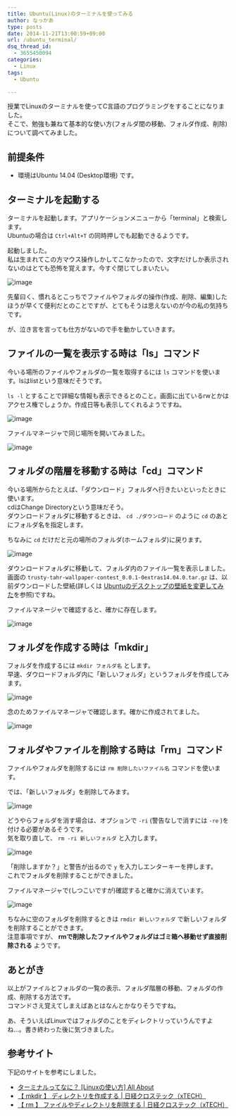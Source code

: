 ```yaml
---
title: Ubuntu(Linux)のターミナルを使ってみる
author: なっかあ
type: posts
date: 2014-11-21T13:00:59+09:00
url: /ubuntu_terminal/
dsq_thread_id:
  - 3655450094
categories:
  - Linux
tags:
  - Ubuntu

---
```


授業でLinuxのターミナルを使ってC言語のプログラミングをすることになりました。  
そこで、勉強も兼ねて基本的な使い方(フォルダ間の移動、フォルダ作成、削除)について調べてみました。

## 前提条件

* 環境はUbuntu 14.04 (Desktop環境) です。

## ターミナルを起動する

ターミナルを起動します。アプリケーションメニューから「terminal」と検索します。  
Ubuntuの場合は `Ctrl+Alt+T` の同時押しでも起動できるようです。
  
起動しました。  
私は生まれてこの方マウス操作しかしてこなかったので、文字だけしか表示されないのはとても恐怖を覚えます。今すぐ閉じてしまいたい。
  
![image](/img/wp/20141121_ubuntu_ter_1-546x349.png)
  
先輩曰く、慣れるとこっちでファイルやフォルダの操作(作成、削除、編集)したほうが早くて便利だとのことですが、とてもそうは思えないのが今の私の気持ちです。  
  
が、泣き言を言っても仕方がないので手を動かしていきます。

## ファイルの一覧を表示する時は「ls」コマンド

今いる場所のファイルやフォルダの一覧を取得するには `ls` コマンドを使います。lsはlistという意味だそうです。
  
`ls -l` とすることで詳細な情報も表示できるとのこと。画面に出ているrwとかはアクセス権でしょうか。作成日等も表示してくれるようですね。
  
![image](/img/wp/20141121_ubuntu_ter_2_ls-546x349.png)

ファイルマネージャで同じ場所を開いてみました。
  
![image](/img/wp/20141121_ubuntu_ter_8-546x245.png)

## フォルダの階層を移動する時は「cd」コマンド

今いる場所からたとえば、「ダウンロード」フォルダへ行きたいといったときに使います。  
cdはChange Directoryという意味だそう。  
ダウンロードフォルダに移動するときは、 `cd ./ダウンロード` のように `cd` のあとにフォルダ名を指定します。
  
ちなみに `cd` だけだと元の場所のフォルダ(ホームフォルダ)に戻ります。
  
![image](/img/wp/20141121_ubuntu_ter_3_cd-546x124.png)

ダウンロードフォルダに移動して、フォルダ内のファイル一覧を表示しました。  
画面の `trusty-tahr-wallpaper-contest_0.0.1-0extras14.04.0.tar.gz` は、以前ダウンロードした壁紙(詳しくは [Ubuntuのデスクトップの壁紙を変更してみた](https://7ka.org/ubuntu_desktop_change/")を参照)ですね。  
  
ファイルマネージャで確認すると、確かに存在します。
  
![image](/img/wp/20141121_ubuntu_ter_3_cd2.png)

## フォルダを作成する時は「mkdir」

フォルダを作成するには `mkdir フォルダ名` とします。  
早速、ダウロードフォルダ内に「新しいフォルダ」というフォルダを作成してみます。

![image](/img/wp/20141121_ubuntu_ter_4_mkdir.png)
  
念のためファイルマネージャで確認します。確かに作成されてました。
  
![image](/img/wp/20141121_ubuntu_ter_5_mkdir2.png)

## フォルダやファイルを削除する時は「rm」コマンド

ファイルやフォルダを削除するには `rm 削除したいファイル名` コマンドを使います。
  
では、「新しいフォルダ」を削除してみます。
  
![image](/img/wp/20141121_ubuntu_ter_6_rm_1.png)

どうやらフォルダを消す場合は、オプションで `-ri` (警告なしで消すには `-re` )を付ける必要があるそうです。  
気を取り直して、 `rm -ri 新しいフォルダ` と入力します。
  
![image](/img/wp/20141121_ubuntu_ter_7_rm_2.png)
  
「削除しますか？」と警告が出るので `y` を入力しエンターキーを押します。  
これでフォルダを削除することができました。
  
ファイルマネージャで(しつこいですが)確認すると確かに消えています。
  
![image](/img/wp/20141121_ubuntu_ter_3_cd2.png)

ちなみに空のフォルダを削除するときは `rmdir 新しいフォルダ` で新しいフォルダを削除することができます。  
注意事項ですが、 **rmで削除したファイルやフォルダはゴミ箱へ移動せず直接削除される** ようです。

## あとがき

以上がファイルとフォルダの一覧の表示、フォルダ階層の移動、フォルダの作成、削除する方法です。  
コマンドさえ覚えてしまえばあとはなんとかなりそうですね。
  
あ、そういえばLinuxではフォルダのことをディレクトリっていうんですよね…。書き終わった後に気づきました。

## 参考サイト

下記のサイトを参考にしました。

* [ターミナルってなに？ [Linuxの使い方] All About](https://allabout.co.jp/gm/gc/436342/)
* [【 mkdir 】 ディレクトリを作成する | 日経クロステック（xTECH）](https://xtech.nikkei.com/it/article/COLUMN/20060227/230831/)
* [【 rm 】 ファイルやディレクトリを削除する | 日経クロステック（xTECH）](https://xtech.nikkei.com/it/article/COLUMN/20060227/230871/?ST=oss)
